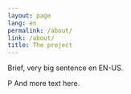 ```yaml
---
layout: page
lang: en
permalink: /about/
link: /about/
title: The project
---
```


Brief, very big sentence en EN-US.
<!-- more -->
P
And more text here.
